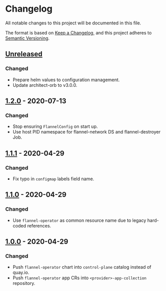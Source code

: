 # Changelog

All notable changes to this project will be documented in this file.

The format is based on [Keep a Changelog](https://keepachangelog.com/en/1.0.0/),
and this project adheres to [Semantic Versioning](https://semver.org/spec/v2.0.0.html).

## [Unreleased]

### Changed

- Prepare helm values to configuration management.
- Update architect-orb to v3.0.0.

## [1.2.0] - 2020-07-13

### Changed

- Stop ensuring `FlannelConfig` on start up.
- Use host PID namespace for flannel-network DS and flannel-destroyer Job.

## [1.1.1] - 2020-04-29

### Changed

- Fix typo in `configmap` labels field name.

## [1.1.0] - 2020-04-29

### Changed

- Use `flannel-operator` as common resource name due to legacy hard-coded references.

## [1.0.0] - 2020-04-29

### Changed

- Push `flannel-operator` chart into `control-plane` catalog instead of quay.io.
- Push `flannel-operator` app CRs into `<provider>-app-collection` repository.

[Unreleased]: https://github.com/giantswarm/flannel-operator/compare/v1.2.0...HEAD
[1.2.0]: https://github.com/giantswarm/flannel-operator/compare/v1.1.1...v1.2.0
[1.1.1]: https://github.com/giantswarm/flannel-operator/compare/v1.1.0...v1.1.1
[1.1.0]: https://github.com/giantswarm/flannel-operator/compare/v1.0.0...v1.1.0
[1.0.0]: https://github.com/giantswarm/flannel-operator/tag/v1.0.0
